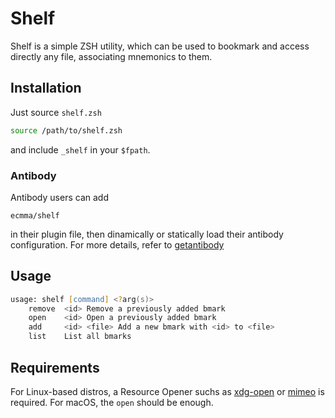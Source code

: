 # Shelf 
Shelf is a simple ZSH utility, which can be used to bookmark and access directly any file, 
associating mnemonics to them. 

## Installation
Just source ``shelf.zsh`` 
``` zsh 
source /path/to/shelf.zsh
```
and include ``_shelf`` in your ``$fpath``. 
 
### Antibody 
Antibody users can add 
```
ecmma/shelf
```
in their plugin file, then dinamically or statically load their antibody configuration.
For more details, refer to [getantibody](https://getantibody.github.io/)

## Usage 
``` zsh 
usage: shelf [command] <?arg(s)>
	remove 	<id> Remove a previously added bmark
	open 	<id> Open a previously added bmark
	add 	<id> <file> Add a new bmark with <id> to <file>
	list 	List all bmarks

```

## Requirements
For Linux-based distros, a Resource Opener suchs as [xdg-open](https://wiki.archlinux.org/index.php/default_applications#xdg-open)
or [mimeo](https://wiki.archlinux.org/index.php/default_applications#mimeo) is required. 
For macOS, the ``open`` should be enough. 
